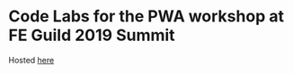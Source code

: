 # Code Labs for the PWA workshop at FE Guild 2019 Summit

Hosted [here](https://the-guide.github.io/fe-guild-2019-pwa-code-labs/)

